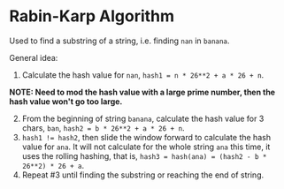 # Rabin-Karp Algorithm


Used to find a substring of a string, i.e. finding `nan` in `banana`.

General idea:
1. Calculate the hash value for `nan`, `hash1 = n * 26**2 + a * 26 + n`.

**NOTE: Need to mod the hash value with a large prime number, then the hash value won't go too large.**

2. From the beginning of string `banana`, calculate the hash value for 3 chars, `ban`, `hash2 = b * 26**2 + a * 26 + n`.
3. `hash1 != hash2`, then slide the window forward to calculate the hash value for `ana`. It will not calculate for the whole string `ana` this time, it uses the rolling hashing, that is, `hash3 = hash(ana) = (hash2 - b * 26**2) * 26 + a`.
4. Repeat #3 until finding the substring or reaching the end of string.  
